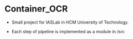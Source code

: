 # Container_OCR
 
- Small project for IASLab in HCM University of Technology.

- Each step of pipeline is implemented as a module in /src
